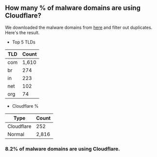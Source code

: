 ## How many % of malware domains are using Cloudflare?


We downloaded the malware domains from [here](https://urlhaus.abuse.ch) and filter out duplicates.
Here's the result.


[//]: # (start replacement)


- Top 5 TLDs

| TLD | Count |
| --- | --- |
| com | 1,610 |
| br | 274 |
| in | 223 |
| net | 102 |
| org | 74 |


- Cloudflare %

| Type | Count |
| --- | --- |
| Cloudflare | 252 |
| Normal | 2,816 |


### 8.2% of malware domains are using Cloudflare.